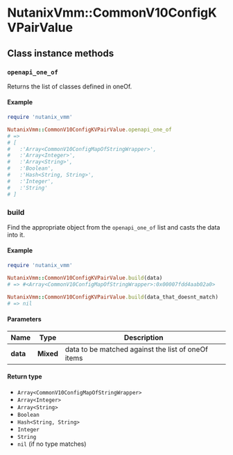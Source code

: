 # NutanixVmm::CommonV10ConfigKVPairValue

## Class instance methods

### `openapi_one_of`

Returns the list of classes defined in oneOf.

#### Example

```ruby
require 'nutanix_vmm'

NutanixVmm::CommonV10ConfigKVPairValue.openapi_one_of
# =>
# [
#   :'Array<CommonV10ConfigMapOfStringWrapper>',
#   :'Array<Integer>',
#   :'Array<String>',
#   :'Boolean',
#   :'Hash<String, String>',
#   :'Integer',
#   :'String'
# ]
```

### build

Find the appropriate object from the `openapi_one_of` list and casts the data into it.

#### Example

```ruby
require 'nutanix_vmm'

NutanixVmm::CommonV10ConfigKVPairValue.build(data)
# => #<Array<CommonV10ConfigMapOfStringWrapper>:0x00007fdd4aab02a0>

NutanixVmm::CommonV10ConfigKVPairValue.build(data_that_doesnt_match)
# => nil
```

#### Parameters

| Name | Type | Description |
| ---- | ---- | ----------- |
| **data** | **Mixed** | data to be matched against the list of oneOf items |

#### Return type

- `Array<CommonV10ConfigMapOfStringWrapper>`
- `Array<Integer>`
- `Array<String>`
- `Boolean`
- `Hash<String, String>`
- `Integer`
- `String`
- `nil` (if no type matches)

